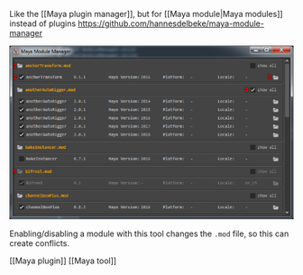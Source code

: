 Like the [[Maya plugin manager]], but for [[Maya module|Maya modules]] instead of plugins
https://github.com/hannesdelbeke/maya-module-manager

<img src="https://github.com/hannesdelbeke/maya-module-manager/blob/docs/docs/_images/module-manager-example.png?raw=true">

Enabling/disabling a module with this tool changes the `.mod` file, so this can create conflicts.

[[Maya plugin]]
[[Maya tool]]
